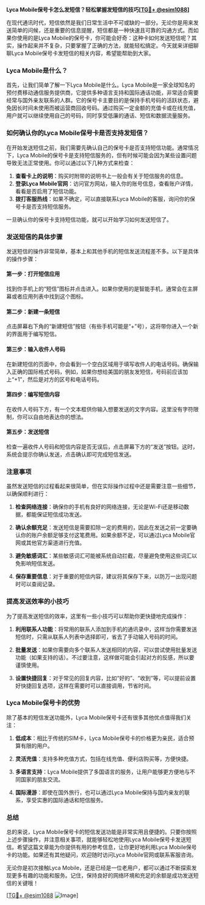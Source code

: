 **Lyca Mobile保号卡怎么发短信？轻松掌握发短信的技巧[[TG💪+ @esim1088](https://t.me/s/esim1088)]**

在现代通讯时代，短信依然是我们日常生活中不可或缺的一部分。无论你是用来发送简单的问候，还是重要的信息提醒，短信都是一种快速且可靠的沟通方式。而如果你使用的是Lyca Mobile的保号卡，你可能会好奇：这种卡如何发送短信呢？其实，操作起来并不复杂，只要掌握了正确的方法，就能轻松搞定。今天就来详细聊聊Lyca Mobile保号卡发短信的相关内容，希望能帮助到大家。

### Lyca Mobile是什么？

首先，让我们简单了解一下Lyca Mobile是什么。Lyca Mobile是一家全球知名的预付费移动通信服务提供商，它提供多种语言支持和国际通话功能，非常适合需要经常与国外亲友联系的人群。它的保号卡主要目的是保持手机号码的活跃状态，避免因长时间未使用而被运营商回收号码。通过购买一定金额的充值卡或在线充值，用户就可以继续使用自己的号码，同时享受低廉的通话、短信和数据流量服务。

### 如何确认你的Lyca Mobile保号卡是否支持发短信？

在开始发送短信之前，我们需要先确认自己的保号卡是否支持短信功能。通常情况下，Lyca Mobile的保号卡是支持短信服务的，但有时候可能会因为某些设置问题导致无法正常使用。你可以通过以下几种方式来检查：

1. **查看卡上的说明**：购买时附带的说明书上一般会有关于短信服务的信息。
2. **登录Lyca Mobile官网**：访问官方网站，输入你的账号信息，查看账户详情，看看是否启用了短信功能。
3. **拨打客服热线**：如果不确定，可以直接联系Lyca Mobile的客服，询问你的保号卡是否支持短信服务。

一旦确认你的保号卡支持短信功能，就可以开始学习如何发送短信了。

### 发送短信的具体步骤

发送短信的操作非常简单，基本上和其他手机的短信发送流程差不多。以下是具体的操作步骤：

#### 第一步：打开短信应用
找到你手机上的“短信”图标并点击进入。如果你使用的是智能手机，通常会在主屏幕或者应用列表中找到这个图标。

#### 第二步：新建一条短信
点击屏幕右下角的“新建短信”按钮（有些手机可能是“+”号），这将带你进入一个新的界面用于编写短信。

#### 第三步：输入收件人号码
在新建短信的页面中，你会看到一个空白区域用于填写收件人的电话号码。确保输入正确的国际格式号码，例如，如果你想给美国的朋友发短信，号码前应该加上“+1”，然后是对方的区号和电话号码。

#### 第四步：编写短信内容
在收件人号码下方，有一个文本框供你输入想要发送的文字内容。这里没有字符限制，你可以自由地表达你的想法。

#### 第五步：发送短信
检查一遍收件人号码和短信内容是否无误后，点击屏幕下方的“发送”按钮。这时，系统会提示你确认发送，点击确认即可完成短信发送。

### 注意事项

虽然发送短信的过程看起来很简单，但在实际操作过程中还是需要注意一些细节，以确保顺利进行：

1. **检查网络连接**：确保你的手机有良好的网络连接，无论是Wi-Fi还是移动数据，都能保证短信成功发送。
   
2. **确认余额充足**：发送短信是需要扣除一定的费用的，因此在发送之前一定要确认你的账户余额足够支付这笔费用。如果余额不足，可以通过Lyca Mobile官网或其他官方渠道进行充值。

3. **避免敏感词汇**：某些敏感词汇可能被系统自动拦截，尽量避免使用这些词汇以免影响短信发送。

4. **保存重要信息**：对于重要的短信内容，建议将其保存下来，以防万一出现问题时可以查阅记录。

### 提高发送效率的小技巧

为了提高发送短信的效率，这里有一些小技巧可以帮助你更快捷地完成操作：

1. **利用联系人功能**：将常用的联系人添加到手机的通讯录中，这样当你需要发送短信时，只需从联系人列表中选择即可，省去了手动输入号码的时间。

2. **批量发送**：如果你需要向多个联系人发送相同的内容，可以尝试使用批量发送功能（如果支持的话）。不过要注意，这样做可能会引起对方的反感，所以要谨慎使用。

3. **设置快捷回复**：对于常见的回复内容，比如“好的”、“收到”等，可以提前设置好快捷回复选项，这样在需要时可以直接调用，节省时间。

### Lyca Mobile保号卡的优势

除了基本的短信发送功能外，Lyca Mobile保号卡还有很多其他优点值得我们关注：

1. **低成本**：相比于传统的SIM卡，Lyca Mobile保号卡的价格更为亲民，适合预算有限的用户。

2. **灵活充值**：支持多种充值方式，包括在线充值、便利店购买等，方便快捷。

3. **多语言支持**：Lyca Mobile提供了多国语言的服务，让用户能够更方便地与不同国家的朋友交流。

4. **国际漫游**：即使在国外旅行，也可以通过Lyca Mobile保持与国内亲友的联系，享受实惠的国际通话和短信服务。

### 总结

总的来说，Lyca Mobile保号卡的短信发送功能是非常实用且便捷的。只要你按照上述步骤操作，并注意相关事项，就能够轻松地使用Lyca Mobile保号卡发送短信。希望这篇文章能为你提供有用的参考信息，让你更好地利用Lyca Mobile保号卡的功能。如果还有其他疑问，欢迎随时访问Lyca Mobile官网或联系客服咨询。

无论你是初次接触Lyca Mobile，还是已经是一位老用户，都可以通过不断探索发现更多有趣的功能和服务。记住，保持良好的网络环境和充足的余额是成功发送短信的关键哦！

[[TG💪+ @esim1088](https://t.me/s/esim1088) ![Image](https://i.postimg.cc/4NQfJmqS/Snipaste-2025-05-13-00-14-12.png)]